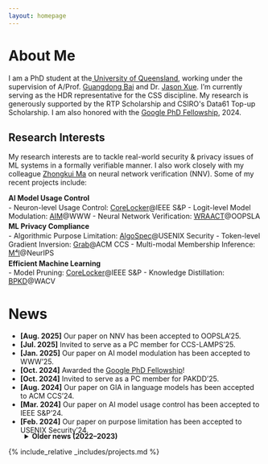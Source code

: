 ```yaml
---
layout: homepage
---
```


# About Me


I am a PhD student at the<a href="https://www.uq.edu.au/" target="_blank"> University of Queensland</a>, working under the supervision of A/Prof. <a href="https://baigd.github.io/" target="_blank">Guangdong Bai</a> and Dr. <a href="https://people.csiro.au/x/j/jason-xue" target="_blank">Jason Xue</a>. 
I’m currently serving as the HDR representative for the CSS discipline.
My research is generously supported by the RTP Scholarship and CSIRO's Data61 Top-up Scholarship. I am also honored with the <a href="https://research.google/programs-and-events/phd-fellowship/recipients/" target="_blank">Google PhD Fellowship</a>, 2024.

<!-- <hr> -->
<!-- My works have been published in leading venues, including IEEE S&P, ACM CCS, USENIX Security, NeurIPS, WWW, WACV, and IEEE TCSS. --> 
## Research Interests
My research interests are to tackle real-world security & privacy issues of ML systems in a formally verifiable manner. I also work closely with my colleague <a href="https://zhongkuima.github.io/index.html" target="_blank">Zhongkui Ma</a> on neural network verification (NNV). Some of my recent projects include:
<p style="margin:0.2rem 0 0.12rem 0; padding:0"><b>AI Model Usage Control</b></p>
- Neuron-level Usage Control: <a href="https://www.zihan.com.au/assets/files/SP24CoreLocker.pdf" class="btn btn-sm z-depth-0" role="button" target="_blank">CoreLocker</a>@IEEE S&P
- Logit-level Model Modulation: <a href="https://www.zihan.com.au/assets/files/WWW25AIM.pdf" class="btn btn-sm z-depth-0" role="button" target="_blank">AIM</a>@WWW
- Neural Network Verification: <a href="https://www.zihan.com.au/assets/files/WRAACT25OOP.pdf" class="btn btn-sm z-depth-0" role="button" target="_blank">WRAACT</a>@OOPSLA
<p style="margin:0.2rem 0 0.12rem 0; padding:0"><b>ML Privacy Compliance </b></p>
- Algorithmic Purpose Limitation: <a href="https://www.usenix.org/system/files/sec24fall-prepub-2516-liu-shuofeng.pdf" class="btn btn-sm z-depth-0" role="button" target="_blank">AlgoSpec</a>@USENIX Security
- Token-level Gradient Inversion: <a href="https://dl.acm.org/doi/abs/10.1145/3589334.3645697" class="btn btn-sm z-depth-0" role="button" target="_blank">Grab</a>@ACM CCS
- Multi-modal Membership Inference: <a href="https://proceedings.neurips.cc/paper_files/paper/2022/file/0c79d6ed1788653643a1ac67b6ea32a7-Paper-Conference.pdf" class="btn btn-sm z-depth-0" role="button" target="_blank">M⁴I</a>@NeurIPS
<p style="margin:0.2rem 0 0.12rem 0; padding:0"><b>Efficient Machine Learning</b></p>
- Model Pruning: <a href="https://www.zihan.com.au/assets/files/SP24CoreLocker.pdf" class="btn btn-sm z-depth-0" role="button" target="_blank">CoreLocker</a>@IEEE S&P
- Knowledge Distillation: <a href="https://openaccess.thecvf.com/content/WACV2024/papers/Liu_BPKD_Boundary_Privileged_Knowledge_Distillation_for_Semantic_Segmentation_WACV_2024_paper.pdf" class="btn btn-sm z-depth-0" role="button" target="_blank">BPKD</a>@WACV


<!-- - **[Aug. 2024]** Our paper on GIA in language model is accepted by CCS’24 (Core A*, <span style="color: #b8860b;">Big Four</span>).
- **[Mar. 2024]** Our paper on NN usage control is accepted by IEEE S&P’24 (Core A*, <span style="color: #b8860b;">Big Four</span>).
- **[Feb. 2024]** Our paper on purpose limitation is accepted by Security’24 (Core A*, <span style="color: #b8860b;">Big Four</span>). -->
<!-- <hr> -->

# News
- **[Aug. 2025]** Our paper on NNV has been accepted to OOPSLA’25.
- **[Jul. 2025]** Invited to serve as a PC member for CCS-LAMPS’25.
- **[Jan. 2025]** Our paper on AI model modulation has been accepted to WWW’25.
- **[Oct. 2024]** Awarded the <a href="https://research.google/programs-and-events/phd-fellowship/recipients/" target="_blank"><u>Google PhD Fellowship</u></a>!
- **[Oct. 2024]** Invited to serve as a PC member for PAKDD’25.
- **[Aug. 2024]** Our paper on GIA in language models has been accepted to ACM CCS’24.
- **[Mar. 2024]** Our paper on AI model usage control has been accepted to IEEE S&P’24.
- **[Feb. 2024]** Our paper on purpose limitation has been accepted to USENIX Security’24.
<details markdown="1" style="margin-top:-1.2rem; margin-bottom:0">  <summary style="margin:0; padding:0; margin-left:2rem; list-style-position: inside;">
<b>Older news (2022–2023)</b></summary>
- **[Dec. 2023]** Our paper on deep data hiding has been accepted to IEEE TCSS.
- **[Oct. 2023]** Our paper on knowledge distillation has been accepted to WACV’24.
- **[Aug. 2023]** Our paper on formalizing LMs perturbation has been accepted to ICFEM’23.
- **[Dec. 2022]** Graduated with a B.CS (Adv.) from the University of Adelaide (2020–22).
- **[Nov. 2022]** Presented at my first conference, <a href="https:/assets/img/22nips.webp" target="_blank"><u>NeurIPS</u></a>, in New Orleans! 
- **[Sep. 2022]** Our paper on multi-modal model MIA has been accepted to NeurIPS’22.
</details>




<!-- ## Invited Talks
- **[05/24]** *Neuron-level Usage Control for AI Models*, School of Computing, NUS. -->
<!-- <hr> -->

{% include_relative _includes/projects.md %}




